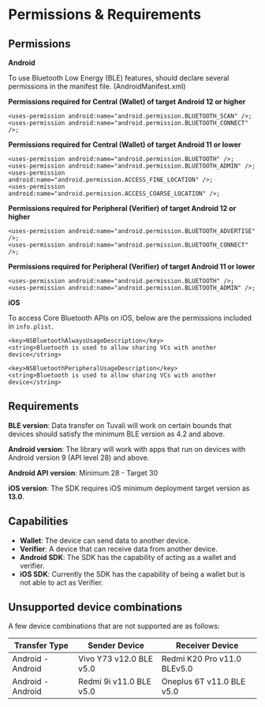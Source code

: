# Permissions & Requirements

## Permissions

**Android**

To use Bluetooth Low Energy (BLE) features, should declare several permissions in the manifest file. (AndroidManifest.xml)

**Permissions required for Central (Wallet) of target Android 12 or higher**

```
<uses-permission android:name="android.permission.BLUETOOTH_SCAN" />;
<uses-permission android:name="android.permission.BLUETOOTH_CONNECT" />;
```

**Permissions required for Central (Wallet) of target Android 11 or lower**

```
<uses-permission android:name="android.permission.BLUETOOTH" />;
<uses-permission android:name="android.permission.BLUETOOTH_ADMIN" />;
<uses-permission android:name="android.permission.ACCESS_FINE_LOCATION" />;
<uses-permission android:name="android.permission.ACCESS_COARSE_LOCATION" />;
```

**Permissions required for Peripheral (Verifier) of target Android 12 or higher**

```
<uses-permission android:name="android.permission.BLUETOOTH_ADVERTISE" />;
<uses-permission android:name="android.permission.BLUETOOTH_CONNECT" />;
```

**Permissions required for Peripheral (Verifier) of target Android 11 or lower**

```
<uses-permission android:name="android.permission.BLUETOOTH" />;
<uses-permission android:name="android.permission.BLUETOOTH_ADMIN" />;
```

**iOS**

To access Core Bluetooth APIs on iOS, below are the permissions included in `info.plist`.

```
<key>NSBluetoothAlwaysUsageDescription</key>
<string>Bluetooth is used to allow sharing VCs with another device</string>

<key>NSBluetoothPeripheralUsageDescription</key>
<string>Bluetooth is used to allow sharing VCs with another device</string>
```

## Requirements

**BLE version**: Data transfer on Tuvali will work on certain bounds that devices should satisfy the minimum BLE version as 4.2 and above.

**Android version**: The library will work with apps that run on devices with Android version 9 (API level 28) and above.

**Android API version**: Minimum 28 - Target 30

**iOS version**: The SDK requires iOS minimum deployment target version as **13.0**.

## Capabilities

* **Wallet**: The device can send data to another device.
* **Verifier**: A device that can receive data from another device.
* **Android SDK**: The SDK has the capability of acting as a wallet and verifier.
* **iOS SDK**: Currently the SDK has the capability of being a wallet but is not able to act as Verifier.

## Unsupported device combinations

A few device combinations that are not supported are as follows:

| **Transfer Type** | **Sender Device**       | **Receiver Device**         |
| ----------------- | ----------------------- | --------------------------- |
| Android - Android | Vivo Y73 v12.0 BLE v5.0 | Redmi K20 Pro v11.0 BLEv5.0 |
| Android - Android | Redmi 9i v11.0 BLE v5.0 | Oneplus 6T v11.0 BLE v5.0   |
